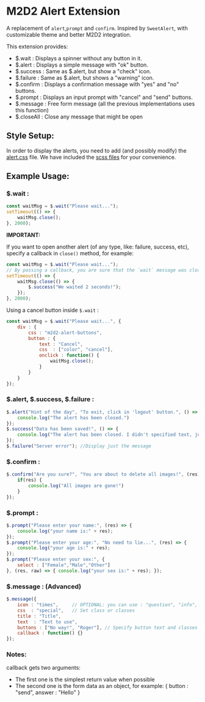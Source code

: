# M2D2 Alert Extension

A replacement of `alert`,`prompt` and `confirm`. Inspired by `SweetAlert`, with
customizable theme and better M2D2 integration.

This extension provides:

* $.wait       : Displays a spinner without any button in it.
* $.alert      : Displays a simple message with "ok" button.
* $.success    : Same as $.alert, but show a "check" icon.
* $.failure    : Same as $.alert, but shows a "warning" icon.
* $.confirm    : Displays a confirmation message with "yes" and "no" buttons.
* $.prompt     : Displays an input prompt with "cancel" and "send" buttons.
* $.message    : Free form message (all the previous implementations uses this function)
* $.closeAll   : Close any message that might be open

## Style Setup:

In order to display the alerts, you need to add (and possibly modify) the [alert.css](../examples/css/alert.css) file.
We have included the [scss files](../examples/css/alert/) for your convenience.

## Example Usage:

### $.wait :
```js
const waitMsg = $.wait("Please wait...");
setTimeout(() => { 
    waitMsg.close(); 
}, 2000);
```
**IMPORTANT:**

If you want to open another alert (of any type, like: failure, success, etc),
specify a callback in `close()` method, for example:
```js
const waitMsg = $.wait("Please wait...");
// By passing a callback, you are sure that the `wait` message was closed properly.
setTimeout(() => { 
    waitMsg.close(() => {
        $.success("We waited 2 seconds!");
    });
}, 2000);
```

Using a cancel button inside `$.wait` :

```js
const waitMsg = $.wait("Please wait...", {
    div : {
        css : "m2d2-alert-buttons",
        button : {
            text : "Cancel",
            css  : ["color", "cancel"],
            onclick : function() {
                waitMsg.close();
            }
        }
    }
});
```

### $.alert, $.success, $.failure :
```js
$.alert("Hint of the day", "To exit, click in 'logout' button.", () => { 
    console.log("The alert has been closed.") 
});
$.success("Data has been saved!", () => { 
    console.log("The alert has been closed. I didn't specified text, just title.") 
});
$.failure("Server error"); //Display just the message
```

### $.confirm :
```js
$.confirm("Are you sure?", "You are about to delete all images!", (res) => { 
    if(res) { 
        console.log("All images are gone!") 
    }
});
```


### $.prompt :
```js
$.prompt("Please enter your name:", (res) => { 
    console.log("your name is:" + res); 
});
$.prompt("Please enter your age:", "No need to lie...", (res) => { 
    console.log("your age is:" + res); 
});
$.prompt("Please enter your sex:", {
    select : ["Female","Male","Other"]
}, (res, raw) => { console.log("your sex is:" + res); });
```

### $.message : (Advanced)
```js
$.message({
    icon : "times",     // OPTIONAL: you can use : "question", "info", "error", "ok", "input", "wait"
    css  : "special",   // Set class or classes
    title : "Title",
    text  : "Text to use",
    buttons : ["No way!", "Roger"], // Specify button text and classes which in this case be: "no_way" and "roger"
    callback : function() {}
});
```

### Notes:
callback gets two arguments:
* The first one is the simplest return value when possible
* The second one is the form data as an object, for example: { button : "send", answer : "Hello" }
